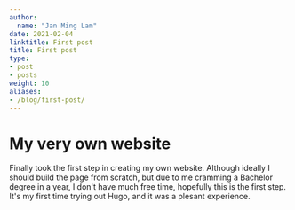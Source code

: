 ```yaml
---
author:
  name: "Jan Ming Lam"
date: 2021-02-04
linktitle: First post
title: First post
type:
- post
- posts
weight: 10
aliases:
- /blog/first-post/
---
```


# My very own website
Finally took the first step in creating my own website. Although ideally I should build the page from scratch, but due to me cramming a Bachelor degree in a year, I don't have much free time, hopefully this is the first step. It's my first time trying out Hugo, and it was a plesant experience. 